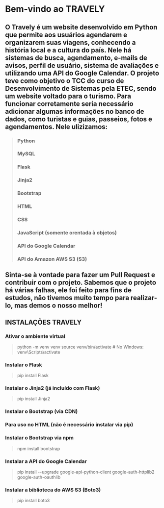 # Bem-vindo ao **TRAVELY**

## O Travely é um website desenvolvido em Python que permite aos usuários agendarem e organizarem suas viagens, conhecendo a história local e a cultura do país. Nele há sistemas de busca, agendamento, e-mails de avisos, perfil de usuário, sistema de avaliações e utilizando uma API do Google Calendar. O projeto teve como objetivo o TCC do curso de Desenvolvimento de Sistemas pela ETEC, sendo um website voltado para o turismo. Para funcionar corretamente seria necessário adicionar algumas informações no banco de dados, como turistas e guias, passeios, fotos e agendamentos. Nele ulizizamos:


> ### Python
> ### MySQL
> ### Flask
> ### Jinja2
> ### Bootstrap
> ### HTML
> ### CSS
> ### JavaScript (somente orentada à objetos)
> ### API do Google Calendar
> ### API do Amazon AWS S3 (S3)


## Sinta-se à vontade para fazer um Pull Request e contribuir com o projeto. Sabemos que o projeto há várias falhas, ele foi feito para fins de estudos, não tivemos muito tempo para realizar-lo, mas demos o nosso melhor! 


## **INSTALAÇÕES TRAVELY**

### Ativar o ambiente virtual
> python -m venv venv
> source venv/bin/activate  # No Windows: venv\Scripts\activate

### Instalar o Flask
> pip install Flask

### Instalar o Jinja2 (já incluído com Flask)
> pip install Jinja2

### Instalar o Bootstrap (via CDN)
### Para uso no HTML (não é necessário instalar via pip)
> <link href="https://cdn.jsdelivr.net/npm/bootstrap@5.3.0/dist/css/bootstrap.min.css" rel="stylesheet">
> <script src="https://cdn.jsdelivr.net/npm/bootstrap@5.3.0/dist/js/bootstrap.bundle.min.js"></script>

### Instalar o Bootstrap via npm
> npm install bootstrap

### Instalar a API do Google Calendar
> pip install --upgrade google-api-python-client google-auth-httplib2 google-auth-oauthlib

### Instalar a biblioteca do AWS S3 (Boto3)
> pip install boto3
